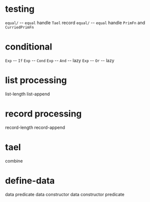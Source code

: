 # testing

`equal/` -- `equal` handle `Tael` record
`equal/` -- `equal` handle `PrimFn` and `CurriedPrimFn`

# conditional

`Exp` -- `If`
`Exp` -- `Cond`
`Exp` -- `And` -- lazy
`Exp` -- `Or` -- lazy

# list processing

list-length
list-append

# record processing

record-length
record-append

# tael

combine

# define-data

data predicate
data constructor
data constructor predicate
